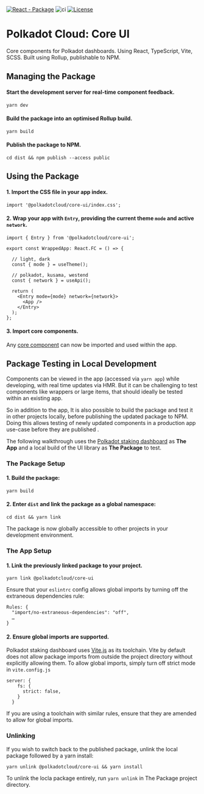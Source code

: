 [![React - Package](https://img.shields.io/badge/React-Package-E6007A?logo=polkadot =E6007A)](https://github.com/paritytech/polkadot-cloud) ![ci](https://github.com/paritytech/polkadot-cloud/actions/workflows/main.yml/badge.svg) [![License](https://img.shields.io/badge/License-GPL_3.0_only-blue.svg)](https://opensource.org/license/gpl-3-0/)

# Polkadot Cloud: Core UI

Core components for Polkadot dashboards. Using React, TypeScript, Vite, SCSS. Built using Rollup, publishable to NPM.

## Managing the Package

#### Start the development server for real-time component feedback.

```
yarn dev
```

#### Build the package into an optimised Rollup build.

```
yarn build
```

#### Publish the package to NPM.

```
cd dist && npm publish --access public
```

## Using the Package

#### 1. Import the CSS file in your app index.

```
import '@polkadotcloud/core-ui/index.css';
```

#### 2. Wrap your app with `Entry`, providing the current theme `mode` and active `network`.

```
import { Entry } from '@polkadotcloud/core-ui';

export const WrappedApp: React.FC = () => {

  // light, dark
  const { mode } = useTheme();

  // polkadot, kusama, westend
  const { network } = useApi();

  return (
    <Entry mode={mode} network={network}>
      <App />
    </Entry>
  );
};
```

#### 3. Import core components.

Any [core component](https://github.com/paritytech/polkadot-cloud/tree/main/packages/core-ui/lib) can now be imported and used within the app.

## Package Testing in Local Development

Components can be viewed in the app (accessed via `yarn app`) while developing, with real time updates via HMR. But it can be challenging to test components like wrappers or large items, that should ideally be tested within an existing app.

So in addition to the app, It is also possible to build the package and test it in other projects locally, before publishing the updated package to NPM. Doing this allows testing of newly updated components in a production app use-case before they are published .

The following walkthrough uses the [Polkadot staking dashboard](https://github.com/paritytech/polkadot-staking-dashboard) as **The App** and a local build of the UI library as **The Package** to test.

### The Package Setup

#### 1. Build the package:

```
yarn build
```

#### 2. Enter `dist` and link the package as a global namespace:

```
cd dist && yarn link
```

The package is now globally accessible to other projects in your development environment.

### The App Setup

#### 1. Link the previously linked package to your project.

```
yarn link @polkadotcloud/core-ui
```

Ensure that your `eslintrc` config allows global imports by turning off the extraneous dependencies rule:

```
Rules: {
  "import/no-extraneous-dependencies": "off",
  …
}
```

#### 2. Ensure global imports are supported.

Polkadot staking dashboard uses [Vite.js](https://vitejs.dev) as its toolchain. Vite by default does not allow package imports from outside the project directory without explicitly allowing them. To allow global imports, simply turn off strict mode in `vite.config.js`

```
server: {
    fs: {
      strict: false,
    }
  }
```

If you are using a toolchain with similar rules, ensure that they are amended to allow for global imports.

### Unlinking

If you wish to switch back to the published package, unlink the local package followed by a yarn install:

```
yarn unlink @polkadotcloud/core-ui && yarn install
```

To unlink the locla package entirely, run `yarn unlink` in The Package project directory.
